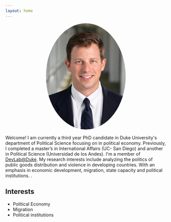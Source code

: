 ```yaml
---
layout: home
---
```


<p align="center">
  <a href="url"><img src= "/assets/images/portrait_web.jpg" width="250" style="border-radius:50%"></a>
</p>

Welcome! I am currently a third year PhD candidate in Duke University's department of Political Science focusing on in political economy. Previously, I completed a master’s in International Affairs (UC- San Diego) and another in Political Science (Universidad de los Andes). I'm a member of [DevLab@Duke](https://www.devlabduke.com/). My research interests include analyzing the politics of public goods distribution and violence in developing countries. With an emphasis in economic development, migration, state capacity and political institutions.
.

## Interests
- Political Economy
- Migration
- Political institutions
